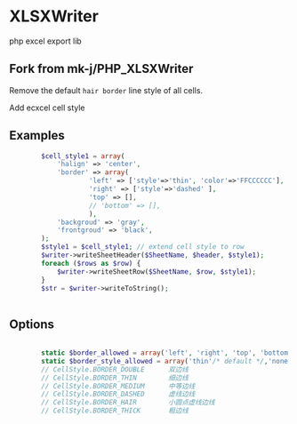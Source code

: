 # XLSXWriter
php excel export lib


## Fork from mk-j/PHP_XLSXWriter

Remove the default `hair border` line style of all cells.

Add ecxcel cell style 

## Examples
``` php
        $cell_style1 = array(
            'halign' => 'center',
            'border' => array(
                    'left' => ['style'=>'thin', 'color'=>'FFCCCCCC'],
                    'right' => ['style'=>'dashed' ],
                    'top' => [],
                    // 'bottom' => [],
                    ),
            'backgroud' => 'gray',
            'frontgroud' => 'black',
        );         
        $style1 = $cell_style1; // extend cell style to row
        $writer->writeSheetHeader($SheetName, $header, $style1);
        foreach ($rows as $row) {
            $writer->writeSheetRow($SheetName, $row, $style1);
        }
        $str = $writer->writeToString();
        
```   
## Options
``` php
        
        static $border_allowed = array('left', 'right', 'top', 'bottom');
        static $border_style_allowed = array('thin'/* default */,'none', 'double', 'thin', 'medium', 'dashed', 'hair', 'thick');
        // CellStyle.BORDER_DOUBLE      双边线   
        // CellStyle.BORDER_THIN        细边线   
        // CellStyle.BORDER_MEDIUM      中等边线   
        // CellStyle.BORDER_DASHED      虚线边线   
        // CellStyle.BORDER_HAIR        小圆点虚线边线   
        // CellStyle.BORDER_THICK       粗边线   
        
```   
        
